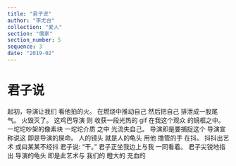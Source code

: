```yaml
---
title: "君子说"
author: "李尤台"
collection: "爱人"
section: "儒家"
section_number: 5
sequence: 3
date: "2019-02"
---
```


# 君子说

起初，导演让我们
看他拍的火。
在燃烧中推动自己
然后把自己
排泄成一股尾气。
火毁灭了。
这鸡巴导演
则
收获一段光热的 gif
在我这个观众
的镜框之中。
一坨坨吵架的像素块
一坨坨介质
之中
光流失自己。
导演即是要捕捉这个
导演宣称说这
即是导演的屎命。
人的镜头
就是人的龟头
用他
撸管的手
在抖。
抖抖出艺术
或曰某某不经抖
君子说:
“干。”
君子正坐我边上与我
一同看着。
君子尖锐地指出
导演的龟头
即是此艺术与
我们的
瞪大的
充血的
